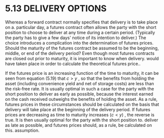 # 5.13 DELIVERY OPTIONS  

Whereas a forward contract normally specifies that delivery is to take place on a. particular day, a futures contract often allows the party with the short position to choose to deliver at any time during a certain period. (Typically the party has to give a few days' notice of its intention to deliver.) The choice introduces a complication into the determination of futures prices. Should the maturity of the futures contract be assumed to be the beginning, middle, or end of the delivery period? Even though most futures contracts are closed out prior to maturity, it is important to know when delivery. would have taken place in order to calculate the theoretical futures price..  

If the futures price is an increasing function of the time to maturity, it can be seen from equation (5.19) that $c>y$ , so that the benefits from holding the asset (including convenience yield and net of storage costs) are less than the risk-free rate. It is usually optimal in such a case for the party with the short position to deliver as early as possible, because the interest earned on the cash received outweighs the benefits of holding the asset. As a rule, futures prices in these circumstances should be calculated on the basis that delivery will take place at the beginning of the delivery period. If futures prices are decreasing as time to maturity increases $(c<y)$ , the reverse is true. It is then usually optimal for the party with the short position to. deliver as late as possible, and futures prices should, as a rule, be calculated on this. assumption.  

